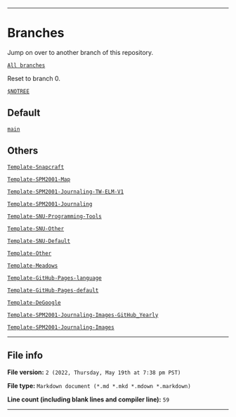 
***

# Branches

Jump on over to another branch of this repository.

[`All branches`](https://github.com/seanpm2001/Git-Template_V8/branches/)

Reset to branch 0.

[`$NOTREE`](https://github.com/seanpm2001/Git-Template_V8/)

## Default

[`main`](https://github.com/seanpm2001/Git-Template_V8/tree/main/)

## Others

[`Template-Snapcraft`](https://github.com/seanpm2001/Git-Template_V8/tree/Template-Snapcraft/)

[`Template-SPM2001-Map`](https://github.com/seanpm2001/Git-Template_V8/tree/Template-SPM2001-Map/)

[`Template-SPM2001-Journaling-TW-ELM-V1`](https://github.com/seanpm2001/Git-Template_V8/tree/Template-SPM2001-Journaling-TW-ELM-V1/)

[`Template-SPM2001-Journaling`](https://github.com/seanpm2001/Git-Template_V8/tree/Template-SPM2001-Journaling/)

[`Template-SNU-Programming-Tools`](https://github.com/seanpm2001/Git-Template_V8/tree/Template-SNU-Programming-Tools/)

[`Template-SNU-Other`](https://github.com/seanpm2001/Git-Template_V8/tree/Template-SNU-Other/)

[`Template-SNU-Default`](https://github.com/seanpm2001/Git-Template_V8/tree/Template-SNU-Default/)

[`Template-Other`](https://github.com/seanpm2001/Git-Template_V8/tree/Template-Other/)

[`Template-Meadows`](https://github.com/seanpm2001/Git-Template_V8/tree/Template-Meadows/)

[`Template-GitHub-Pages-language`](https://github.com/seanpm2001/Git-Template_V8/tree/Template-GitHub-Pages-language/)

[`Template-GitHub-Pages-default`](https://github.com/seanpm2001/Git-Template_V8/tree/Template-GitHub-Pages-default/)

[`Template-DeGoogle`](https://github.com/seanpm2001/Git-Template_V8/tree/Template-DeGoogle/)

[`Template-SPM2001-Journaling-Images-GitHub_Yearly`](https://github.com/seanpm2001/Git-Template_V8/tree/Template-SPM2001-Journaling-Images-GitHub_Yearly/)

[`Template-SPM2001-Journaling-Images`](https://github.com/seanpm2001/Git-Template_V8/tree/Template-SPM2001-Journaling-Images/)

***

## File info

**File version:** `2 (2022, Thursday, May 19th at 7:38 pm PST)`

**File type:** `Markdown document (*.md *.mkd *.mdown *.markdown)`

**Line count (including blank lines and compiler line):** `59`

***
